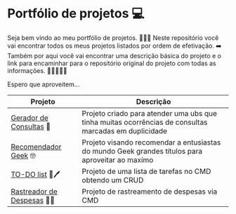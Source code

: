 # Portfólio de projetos  💻
Seja bem vindo ao meu portfólio de projetos. 🙋🏾‍♂️ 
Neste repositório você vai encontrar todos os meus projetos listados por ordem de efetivação.  ➡️
Também por aqui você vai encontrar uma descrição básica do projeto e o link para encaminhar para o repositório original do projeto com todas as informações.  🚶🏾‍♂️📝📖

Espero que aproveitem...


|Projeto|Descrição|
|-----|-----|
|[Gerador de Consultas](https://github.com/bruunovsanttos/Gerador-de-Consultas) 📝|Projeto criado para atender uma ubs que tinha muitas ocorrências de consultas marcadas em duplicidade|
|[Recomendador Geek](https://github.com/bruunovsanttos/Recomendador) 🤓|Projeto visando recomendar a entusiastas do mundo Geek grandes títulos para aproveitar ao maxímo|  
|[TO-DO list](https://github.com/bruunovsanttos/taskCLI) 📝🖊️| Projeto de uma lista de tarefas no CMD obtendo um CRUD|  
|[Rastreador de Despesas](https://github.com/bruunovsanttos/Rastreador_de_Despesas) 📝💸| Projeto de rastreamento de despesas via CMD |  

